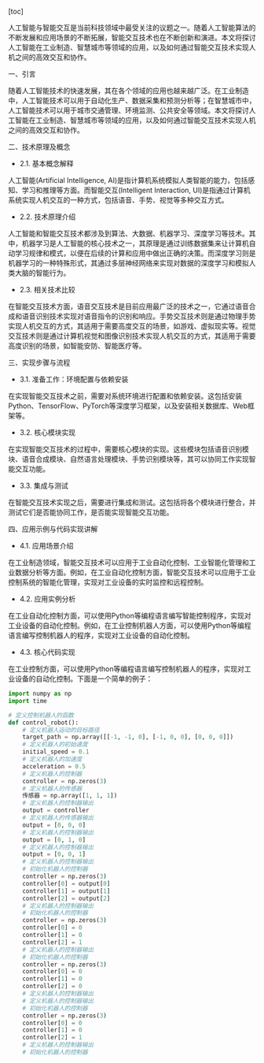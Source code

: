 
[toc]                    
                
                
人工智能与智能交互是当前科技领域中最受关注的议题之一。随着人工智能算法的不断发展和应用场景的不断拓展，智能交互技术也在不断创新和演进。本文将探讨人工智能在工业制造、智慧城市等领域的应用，以及如何通过智能交互技术实现人机之间的高效交互和协作。

一、引言

随着人工智能技术的快速发展，其在各个领域的应用也越来越广泛。在工业制造中，人工智能技术可以用于自动化生产、数据采集和预测分析等；在智慧城市中，人工智能技术可以用于城市交通管理、环境监测、公共安全等领域。本文将探讨人工智能在工业制造、智慧城市等领域的应用，以及如何通过智能交互技术实现人机之间的高效交互和协作。

二、技术原理及概念

- 2.1. 基本概念解释

人工智能(Artificial Intelligence, AI)是指计算机系统模拟人类智能的能力，包括感知、学习和推理等方面。而智能交互(Intelligent Interaction, UI)是指通过计算机系统实现人机交互的一种方式，包括语音、手势、视觉等多种交互方式。

- 2.2. 技术原理介绍

人工智能和智能交互技术都涉及到算法、大数据、机器学习、深度学习等技术。其中，机器学习是人工智能的核心技术之一，其原理是通过训练数据集来让计算机自动学习规律和模式，以便在后续的计算和应用中做出正确的决策。而深度学习则是机器学习的一种特殊形式，其通过多层神经网络来实现对数据的深度学习和模拟人类大脑的智能行为。

- 2.3. 相关技术比较

在智能交互技术方面，语音交互技术是目前应用最广泛的技术之一，它通过语音合成和语音识别技术实现对语音指令的识别和响应。手势交互技术则是通过物理手势实现人机交互的方式，其适用于需要高度交互的场景，如游戏、虚拟现实等。视觉交互技术则是通过计算机视觉和图像识别技术实现人机交互的方式，其适用于需要高度识别的场景，如智能安防、智能医疗等。

三、实现步骤与流程

- 3.1. 准备工作：环境配置与依赖安装

在实现智能交互技术之前，需要对系统环境进行配置和依赖安装。这包括安装Python、TensorFlow、PyTorch等深度学习框架，以及安装相关数据库、Web框架等。

- 3.2. 核心模块实现

在实现智能交互技术的过程中，需要核心模块的实现。这些模块包括语音识别模块、语音合成模块、自然语言处理模块、手势识别模块等，其可以协同工作实现智能交互功能。

- 3.3. 集成与测试

在智能交互技术实现之后，需要进行集成和测试。这包括将各个模块进行整合，并测试它们是否能协同工作，是否能实现智能交互功能。

四、应用示例与代码实现讲解

- 4.1. 应用场景介绍

在工业制造领域，智能交互技术可以应用于工业自动化控制、工业智能化管理和工业数据分析等方面。例如，在工业自动化控制方面，智能交互技术可以应用于工业控制系统的智能化管理，实现对工业设备的实时监控和远程控制。

- 4.2. 应用实例分析

在工业自动化控制方面，可以使用Python等编程语言编写智能控制程序，实现对工业设备的自动化控制。例如，在工业控制机器人方面，可以使用Python等编程语言编写控制机器人的程序，实现对工业设备的自动化控制。

- 4.3. 核心代码实现

在工业控制方面，可以使用Python等编程语言编写控制机器人的程序，实现对工业设备的自动化控制。下面是一个简单的例子：

```python
import numpy as np
import time

# 定义控制机器人的函数
def control_robot():
    # 定义机器人运动的目标路径
    target_path = np.array([[-1, -1, 0], [-1, 0, 0], [0, 0, 0]])
    # 定义机器人的初始速度
    initial_speed = 0.1
    # 定义机器人的加速度
    acceleration = 0.5
    # 定义机器人的控制器
    controller = np.zeros(3)
    # 定义机器人的传感器
    传感器 = np.array([1, 1, 1])
    # 定义机器人的控制器输出
    output = controller
    # 定义机器人的传感器输出
    output = [0, 0, 0]
    # 定义机器人的控制器输出
    output = [0, 1, 0]
    # 定义机器人的控制器输出
    output = [0, 0, 1]
    # 定义机器人的控制器输出
    # 初始化机器人的控制器
    controller = np.zeros(3)
    controller[0] = output[0]
    controller[1] = output[1]
    controller[2] = output[2]
    # 定义机器人的控制器输出
    # 初始化机器人的控制器
    controller = np.zeros(3)
    controller[0] = 0
    controller[1] = 0
    controller[2] = 1
    # 定义机器人的控制器输出
    # 初始化机器人的控制器
    controller = np.zeros(3)
    controller[0] = 0
    controller[1] = 0
    controller[2] = 0
    # 定义机器人的控制器输出
    # 定义机器人的控制器输出
    # 初始化机器人的控制器
    controller = np.zeros(3)
    controller[0] = 0
    controller[1] = 0
    controller[2] = 1
    # 定义机器人的控制器输出
    # 初始化机器人的控制器
```

